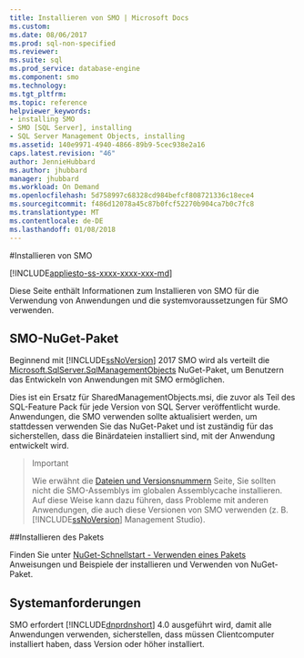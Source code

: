 ```yaml
---
title: Installieren von SMO | Microsoft Docs
ms.custom: 
ms.date: 08/06/2017
ms.prod: sql-non-specified
ms.reviewer: 
ms.suite: sql
ms.prod_service: database-engine
ms.component: smo
ms.technology: 
ms.tgt_pltfrm: 
ms.topic: reference
helpviewer_keywords:
- installing SMO
- SMO [SQL Server], installing
- SQL Server Management Objects, installing
ms.assetid: 140e9971-4940-4866-89b9-5cec938e2a16
caps.latest.revision: "46"
author: JennieHubbard
ms.author: jhubbard
manager: jhubbard
ms.workload: On Demand
ms.openlocfilehash: 5d758997c68328cd984befcf808721336c18ece4
ms.sourcegitcommit: f486d12078a45c87b0fcf52270b904ca7b0c7fc8
ms.translationtype: MT
ms.contentlocale: de-DE
ms.lasthandoff: 01/08/2018
---
```

#<a name="installing-smo"></a>Installieren von SMO

[!INCLUDE[appliesto-ss-xxxx-xxxx-xxx-md](../../includes/appliesto-ss-xxxx-xxxx-xxx-md.md)]

Diese Seite enthält Informationen zum Installieren von SMO für die Verwendung von Anwendungen und die systemvoraussetzungen für SMO verwenden.

## <a name="smo-nuget-package"></a>SMO-NuGet-Paket

Beginnend mit [!INCLUDE[ssNoVersion](../../includes/ssnoversion-md.md)] 2017 SMO wird als verteilt die [Microsoft.SqlServer.SqlManagementObjects](https://www.nuget.org/packages/Microsoft.SqlServer.SqlManagementObjects) NuGet-Paket, um Benutzern das Entwickeln von Anwendungen mit SMO ermöglichen.

Dies ist ein Ersatz für SharedManagementObjects.msi, die zuvor als Teil des SQL-Feature Pack für jede Version von SQL Server veröffentlicht wurde. Anwendungen, die SMO verwenden sollte aktualisiert werden, um stattdessen verwenden Sie das NuGet-Paket und ist zuständig für das sicherstellen, dass die Binärdateien installiert sind, mit der Anwendung entwickelt wird.

>>[!Important]
>>Wie erwähnt die [Dateien und Versionsnummern](files-and-version-numbers.md) Seite, Sie sollten nicht die SMO-Assemblys im globalen Assemblycache installieren. Auf diese Weise kann dazu führen, dass Probleme mit anderen Anwendungen, die auch diese Versionen von SMO verwenden (z. B. [!INCLUDE[ssNoVersion](../../includes/ssnoversion-md.md)] Management Studio).

##<a name="installing-the-package"></a>Installieren des Pakets

Finden Sie unter [NuGet-Schnellstart - Verwenden eines Pakets](https://docs.microsoft.com/en-us/nuget/quickstart/use-a-package) Anweisungen und Beispiele der installieren und Verwenden von NuGet-Paket. 
  
## <a name="system-requirements"></a>Systemanforderungen
  
 SMO erfordert [!INCLUDE[dnprdnshort](../../includes/dnprdnshort-md.md)] 4.0 ausgeführt wird, damit alle Anwendungen verwenden, sicherstellen, dass müssen Clientcomputer installiert haben, dass Version oder höher installiert.
  
